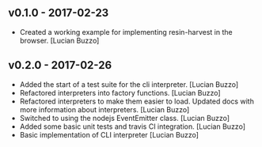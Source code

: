 ## v0.1.0 - 2017-02-23

* Created a working example for implementing resin-harvest in the browser. [Lucian Buzzo]

## v0.2.0 - 2017-02-26

* Added the start of a test suite for the cli interpreter. [Lucian Buzzo]
* Refactored interpreters into factory functions. [Lucian Buzzo]
* Refactored interpreters to make them easier to load. Updated docs with more information about interpreters. [Lucian Buzzo]
* Switched to using the nodejs EventEmitter class. [Lucian Buzzo]
* Added some basic unit tests and travis CI integration. [Lucian Buzzo]
* Basic implementation of CLI interpreter [Lucian Buzzo]
